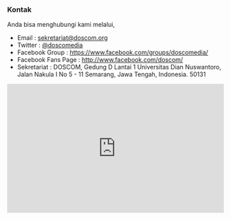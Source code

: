 ### **Kontak**
Anda bisa menghubungi kami melalui,

* Email : [sekretariat@doscom.org](mailto:sekretariat@doscom.org)
* Twitter : [@doscomedia](http://twitter.com/doscomedia)
* Facebook Group : <https://www.facebook.com/groups/doscomedia/>
* Facebook Fans Page : <http://www.facebook.com/doscom/>
* Sekretariat : DOSCOM, Gedung D Lantai 1 Universitas Dian Nuswantoro, Jalan Nakula I No 5 - 11 Semarang, Jawa Tengah, Indonesia. 50131

<iframe src="https://www.google.com/maps/embed?pb=!1m18!1m12!1m3!1d3960.223779191707!2d110.4070689142553!3d-6.982897870320365!2m3!1f0!2f0!3f0!3m2!1i1024!2i768!4f13.1!3m3!1m2!1s0x2e708b4ec527b8bb%3A0xb7656f6d2c75fa4f!2sGedung+D+Universitas+Dian+Nuswantoro!5e0!3m2!1sen!2sid!4v1558561782029!5m2!1sen!2sid" width="100%" height="300" frameborder="0" style="border:0" allowfullscreen></iframe>


